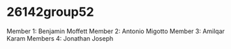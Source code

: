 # 26142group52
Member 1: Benjamin Moffett
Member 2: Antonio Migotto
Member 3: Amilqar Karam
Members 4: Jonathan Joseph
